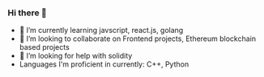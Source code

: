 ### Hi there 👋
- 🌱 I’m currently learning javscript, react.js, golang
- 👯 I’m looking to collaborate on Frontend projects, Ethereum blockchain based projects
- 🤔 I’m looking for help with solidity
- Languages I'm proficient in currently: C++, Python
<!--
**RavjotSandhu/RavjotSandhu** is a ✨ _special_ ✨ repository because its `README.md` (this file) appears on your GitHub profile.

Here are some ideas to get you started:

- 🔭 I’m currently working on ...
- 🌱 I’m currently learning ...
- 👯 I’m looking to collaborate on ...
- 🤔 I’m looking for help with ...
- 💬 Ask me about ...
- 📫 How to reach me: ...
- 😄 Pronouns: ...
- ⚡ Fun fact: ...
-->

